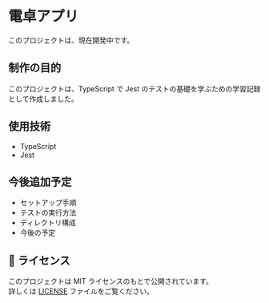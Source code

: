 # 電卓アプリ

このプロジェクトは、現在開発中です。

## 制作の目的

このプロジェクトは、TypeScript で Jest のテストの基礎を学ぶための学習記録として作成しました。

## 使用技術

- TypeScript
- Jest

## 今後追加予定

- セットアップ手順
- テストの実行方法
- ディレクトリ構成
- 今後の予定

## 🪪 ライセンス

このプロジェクトは MIT ライセンスのもとで公開されています。  
詳しくは [LICENSE](./LICENSE) ファイルをご覧ください。
